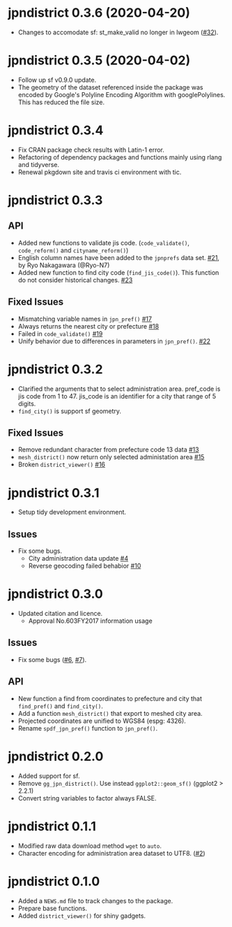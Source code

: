 # jpndistrict 0.3.6 (2020-04-20)

- Changes to accomodate sf: st_make_valid no longer in lwgeom ([#32](https://github.com/uribo/jpndistrict/issues/32)).

# jpndistrict 0.3.5 (2020-04-02)

- Follow up sf v0.9.0 update.
- The geometry of the dataset referenced inside the package was encoded by Google's Polyline Encoding Algorithm with googlePolylines. This has reduced the file size.

# jpndistrict 0.3.4

- Fix CRAN package check results with Latin-1 error.
- Refactoring of dependency packages and functions mainly using rlang and tidyverse.
- Renewal pkgdown site and travis ci environment with tic.

# jpndistrict 0.3.3

## API

- Added new functions to validate jis code. (`code_validate()`, `code_reform()` and `cityname_reform()`)
- English column names have been added to the `jpnprefs` data set. [#21](https://github.com/uribo/jpndistrict/pull/21), by Ryo Nakagawara (@Ryo-N7)
- Added new function to find city code (`find_jis_code()`). This function do not consider historical changes. [#23](https://github.com/uribo/jpndistrict/pull/23)

## Fixed Issues

- Mismatching variable names in `jpn_pref()` [#17](https://github.com/uribo/jpndistrict/issues/17)
- Always returns the nearest city or prefecture [#18](https://github.com/uribo/jpndistrict/issues/18)
- Failed in `code_validate()` [#19](https://github.com/uribo/jpndistrict/issues/19)
- Unify behavior due to differences in parameters in `jpn_pref()`. [#22](https://github.com/uribo/jpndistrict/issues/22)

# jpndistrict 0.3.2

- Clarified the arguments that to select administration area. pref_code is jis code from 1 to 47. jis_code is an identifier for a city that range of 5 digits.
- `find_city()` is support sf geometry.

## Fixed Issues

- Remove redundant character from prefecture code 13 data [#13](https://github.com/uribo/jpndistrict/issues/13)
- `mesh_district()` now return only selected administation area [#15](https://github.com/uribo/jpndistrict/issues/15)
- Broken `district_viewer()` [#16](https://github.com/uribo/jpndistrict/issues/16)


# jpndistrict 0.3.1

- Setup tidy development environment.

## Issues

- Fix some bugs.
    - City administration data update [#4](https://github.com/uribo/jpndistrict/issues/4)
    - Reverse geocoding failed behabior [#10](https://github.com/uribo/jpndistrict/issues/10)

# jpndistrict 0.3.0

- Updated citation and licence. 
    - Approval No.603FY2017 information usage

## Issues

- Fix some bugs ([#6](https://github.com/uribo/jpndistrict/issues/6), [#7](https://github.com/uribo/jpndistrict/issues/7)).

## API

- New function a find from coordinates to prefecture and city that `find_pref()` and `find_city()`.
- Add a function `mesh_district()` that export to meshed city area.
- Projected coordinates are unified to WGS84 (espg: 4326).
- Rename `spdf_jpn_pref()` function to `jpn_pref()`.

# jpndistrict 0.2.0

- Added support for sf.
- Remove `gg_jpn_district()`. Use instead `ggplot2::geom_sf()` (ggplot2 > 2.2.1)
- Convert string variables to factor always FALSE.

# jpndistrict 0.1.1

- Modified raw data download method `wget` to `auto`.
- Character encoding for administration area dataset to UTF8. ([#2](https://github.com/uribo/jpndistrict/issues/2))

# jpndistrict 0.1.0

* Added a `NEWS.md` file to track changes to the package.
* Prepare base functions.
* Added `district_viewer()` for shiny gadgets.
